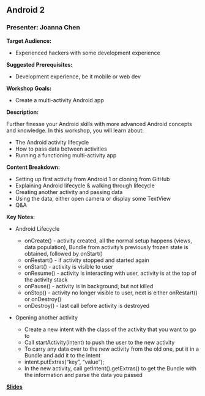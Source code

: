## Android 2
### Presenter: Joanna Chen

**Target Audience:** 
- Experienced hackers with some development experience

**Suggested Prerequisites:** 
- Development experience, be it mobile or web dev
 
**Workshop Goals:**
- Create a multi-activity Android app
 
**Description:**

Further finesse your Android skills with more advanced Android concepts and knowledge. In this workshop, you will learn about:
- The Android activity lifecycle
- How to pass data between activities
- Running a functioning multi-activity app

**Content Breakdown:**
- Setting up first activity from Android 1 or cloning from GitHub
- Explaining Android lifecycle & walking through lifecycle
- Creating another activity and passing data
- Using the data, either open camera or display some TextView
- Q&A

**Key Notes:**
* Android Lifecycle 
    * onCreate() - activity created, all the normal setup happens (views, data population), Bundle from activity’s previously frozen state is obtained, followed by onStart()
    * onRestart() - if activity stopped and started again
    * onStart() - activity is visible to user 
    * onResume() - activity is interacting with user, activity is at the top of the activity stack
    * onPause() - activity is in background, but not killed 
    * onStop() - activity no longer visible to user, next is either onRestart() or onDestroy()
    * onDestroy() - last call before activity is destroyed 

* Opening another activity
    * Create a new intent with the class of the activity that you want to go to 
    * Call startActivity(intent) to push the user to the new activity
    * To carry any data over to the new activity from the old one, put it in a Bundle and add it to the intent 
    * intent.putExtras(“key”, “value”);
    * In the new activity, call getIntent().getExtras() to get the Bundle with the information and parse the data you passed 

**[Slides](https://docs.google.com/presentation/d/1y4i5Xp9gnhDlRnCHXAHhfjvx3MKwnh3D48TEhDL8soY/edit?usp=sharing)**
 

